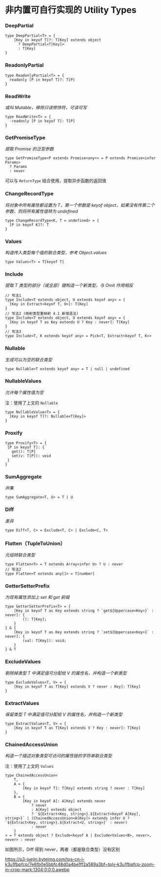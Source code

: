 # **非内置可自行实现的 Utility Types**

### DeepPartial

```tsx
type DeepPartial<T> = {
    [Key in keyof T]?: T[Key] extends object
      ? DeepPartial<T[Key]>
      : T[Key]
}
```

### ReadonlyPartial

```tsx
type ReadonlyPartial<T> = {
  readonly [P in keyof T]?: T[P]
}
```

### ReadWrite

*或叫 Mutable，移除只读修饰符，可读可写*

```tsx
type ReadWrite<T> = {
  -readonly [P in keyof T]: T[P]
}
```

### GetPromiseType

*提取 Promise 的泛型参数*

```tsx
type GetPromiseType<P extends Promise<any>> = P extends Promise<infer Params>
  ? Params
  : never
```

可以与 `ReturnType` 结合使用，提取异步函数的返回值

### ChangeRecordType

*将对象中所有属性都设置为 T，第一个参数是 keyof object，如果没有传第二个参数，则将所有属性值转为 undefined*

```tsx
type ChangeRecordType<K, T = undefined> = {
  [P in keyof K]?: T
}
```

### Values

*构造传入类型每个值的联合类型，参考 Object.values*

```tsx
type Values<T> = T[keyof T]
```

### Include

*提取 T 类型的部分（或全部）键构造一个新类型，与 Omit 作用相反*

```tsx
// 写法1
type Include<T extends object, U extends keyof any> = {
  [Key in Extract<keyof T, U>]: T[Key]
}
// 写法2 (映射类型重映射 4.1 新增语法)
type Include<T extends object, U extends keyof any> = {
  [Key in keyof T as Key extends U ? Key : never]: T[Key]
}
// 写法3
type Include<T, K extends keyof any> = Pick<T, Extract<keyof T, K>>
```

### Nullable

*生成可以为空的联合类型*

```tsx
type Nullable<T extends keyof any> = T | null | undefined
```

### NullableValues

*允许每个属性值为空*

注：使用了上文的 `Nullable`

```tsx
type NullableValue<T> = {
  [Key in keyof T]?: Nullable<T[Key]>
}
```

### Proxify

```tsx
type Proxify<T> = {
 [P in keyof T]: {
   get(): T[P]
   set(v: T[P]): void
 }
}
```

### SumAggregate

*并集*

```tsx
type SumAggregate<T, U> = T | U
```

### Diff

*差异*

```tsx
type Diff<T, C> = Exclude<T, C> | Exclude<C, T>
```

### Flatten（TupleToUnion）

*元组转联合类型*

```tsx
type Flatten<T> = T extends Array<infer U> ? U : never
// 写法2
type Flatten<T extends any[]> = T[number]
```

### GetterSetterPrefix

*为现有属性添加上 set 和 get 前缀*

```tsx
type GetterSetterPrefix<T> = {
    [Key in keyof T as Key extends string ? `get${Uppercase<Key>}` : never]: {
        (): T[Key];
    }
} & {
    [Key in keyof T as Key extends string ? `set${Uppercase<Key>}` : never]: {
        (val: T[Key]): void;
    }
} & T
```

### ExcludeValues

*剔除掉类型 T 中满足值可分配给 V 的属性名，并构造一个新类型*

```tsx
type ExcludeValues<T, V> = {
    [Key in keyof T as T[Key] extends V ? never : Key]: T[Key]
}
```

### ExtractValues

*保留类型 T 中满足值可分配给 V 的属性名，并构造一个新类型*

```tsx
type ExtractValues<T, V> = {
    [Key in keyof T as T[Key] extends V ? Key : never]: T[Key]
}
```

### ChainedAccessUnion

*构造一个描述对象类型可访问的属性链的字符串联合类型*

注：使用了上文的 `Values`

```tsx
type ChainedAccessUnion<
    T,
    A = {
        [Key in keyof T]: T[Key] extends string ? never : T[Key]
    },
    B = {
        [Key in keyof A]: A[Key] extends never
            ? never
            : A[Key] extends object
            ? `${Extract<Key, string>}.${Extract<keyof A[Key], string>}` | (ChainedAccessUnion<A[Key]> extends infer U ? `${Extract<Key, string>}.${Extract<U, string>}` : never)
            : never
    }
> = T extends object ? Exclude<keyof A | Exclude<Values<B>, never>, never> : never
```

如图所示，Diff 得到 never，两者（都是联合类型）没有区别

<https://p3-juejin.byteimg.com/tos-cn-i-k3u1fbpfcp/7e6fb0e5bbfc48d0a4be1ff2a589a3bf~tplv-k3u1fbpfcp-zoom-in-crop-mark:1304:0:0:0.awebp>
